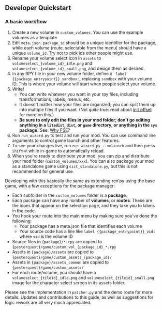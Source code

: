 ## Developer Quickstart

### A basic workflow

1. Create a new volume in `custom_volumes`. You can use the example volumes as a template.
2. Edit `meta.json`. `package_id` should be a unique identifier for the package, while each volume (route, selectable from the menu) should have a unique `volume_id`. Try not to pick ids other people might use.
3. Rename your volume select icon in `assets` to `volumeselect_{volume_id}_idle.png` and `volumeselect_{volume_id}_small.png`, and design them as desired.
4. In any RPY file in your new volume folder, define a `
   label {{package_entrypoint}}_sandbox:`, replacing `sandbox` with your volume ID. This is where your volume will start when people select your volume. 
5. Write! 
   - You can write whatever you want in your rpy files, including transformations, labels, menus, etc. 
   - It doesn't matter how your files are organized; you can split them up into multiple files if you want. (Not *quite* true: read about [init offset](https://www.renpy.org/doc/html/python.html?highlight=init%20offset) for more on this.)
   - **Be sure to only edit the files in your mod folder; don't go editing anything in a `litedist`, `dist`, or `game` directory, or anything in the `sys` package.** See: [Why FSE](#why-fse)?
6. Run `run_wizard.py` to test and run your mod. You can use command line arguments to control game launch and other features. 
7. To see your changes live, run `run_wizard.py --nolaunch` and then press `Shift+R` while in-game to automatically reload.
8. When you're ready to distribute your mod, you can zip and distribute your mod folder (`custom_volumes/xxx`). You can also package your mod as a standalone game using `dist_standalone.py`, but this is not recommended for general use.


Developing with this basically the same as extending ren'py using the base game, with a few exceptions for the package manager:

- Each subfolder in the `custom_volumes` folder is a **package**.
- Each package can have any number of **volumes**, or **routes**. These are the icons that appear on the selection page, and they take you to labels in the code.
- You hook your route into the main menu by making sure you've done the following:
  - Your package has a meta.json file that identifies each volume
  - Your source code has a line like `label {{package_entrypoint}}_vid:` where `vid` is the volume ID
- Source files in `{package}/*.rpy` are copied to `{pesterquest}/game/custom_vol_{package_id}_*.rpy`
- Assets in `{package}/assets` are copied to `{pesterquest}/game/custom_assets_{package_id}/`
- Assets in `{package}/assets_common` are copied to `{pesterquest}/game/custom_assets/`
- For each route/volume, you should have a `volumeselect_{tileid}_idle.png` and `volumeselect_{tileid}_small.png` image for the character select screen in its assets folder.

Please see the implementation in `patcher.py` and the demo route for more details.
Updates and contributions to this guide, as well as suggestions for logic rework are all very much appreciated. 